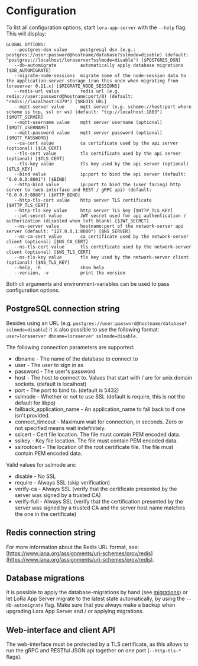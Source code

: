 # Configuration

To list all configuration options, start `lora-app-server` with the `--help`
flag. This will display:

```
GLOBAL OPTIONS:
   --postgres-dsn value     postgresql dsn (e.g.: postgres://user:password@hostname/database?sslmode=disable) (default: "postgres://localhost/loraserver?sslmode=disable") [$POSTGRES_DSN]
   --db-automigrate         automatically apply database migrations [$DB_AUTOMIGRATE]
   --migrate-node-sessions  migrate some of the node-session data to the application-server storage (run this once when migrating from loraserver 0.11.x) [$MIGRATE_NODE_SESSIONS]
   --redis-url value        redis url (e.g. redis://user:password@hostname:port/0) (default: "redis://localhost:6379") [$REDIS_URL]
   --mqtt-server value      mqtt server (e.g. scheme://host:port where scheme is tcp, ssl or ws) (default: "tcp://localhost:1883") [$MQTT_SERVER]
   --mqtt-username value    mqtt server username (optional) [$MQTT_USERNAME]
   --mqtt-password value    mqtt server password (optional) [$MQTT_PASSWORD]
   --ca-cert value          ca certificate used by the api server (optional) [$CA_CERT]
   --tls-cert value         tls certificate used by the api server (optional) [$TLS_CERT]
   --tls-key value          tls key used by the api server (optional) [$TLS_KEY]
   --bind value             ip:port to bind the api server (default: "0.0.0.0:8001") [$BIND]
   --http-bind value        ip:port to bind the (user facing) http server to (web-interface and REST / gRPC api) (default: "0.0.0.0:8080") [$HTTP_BIND]
   --http-tls-cert value    http server TLS certificate [$HTTP_TLS_CERT]
   --http-tls-key value     http server TLS key [$HTTP_TLS_KEY]
   --jwt-secret value       JWT secret used for api authentication / authorization (disabled when left blank) [$JWT_SECRET]
   --ns-server value        hostname:port of the network-server api server (default: "127.0.0.1:8000") [$NS_SERVER]
   --ns-ca-cert value       ca certificate used by the network-server client (optional) [$NS_CA_CERT]
   --ns-tls-cert value      tls certificate used by the network-server client (optional) [$NS_TLS_CERT]
   --ns-tls-key value       tls key used by the network-server client (optional) [$NS_TLS_KEY]
   --help, -h               show help
   --version, -v            print the version
```

Both cli arguments and environment-variables can be used to pass configuration
options.

## PostgreSQL connection string

Besides using an URL (e.g. `postgres://user:password@hostname/database?sslmode=disable`)
it is also possible to use the following format:
`user=loraserver dbname=loraserver sslmode=disable`.

The following connection parameters are supported:

* dbname - The name of the database to connect to
* user - The user to sign in as
* password - The user's password
* host - The host to connect to. Values that start with / are for unix domain sockets. (default is localhost)
* port - The port to bind to. (default is 5432)
* sslmode - Whether or not to use SSL (default is require, this is not the default for libpq)
* fallback_application_name - An application_name to fall back to if one isn't provided.
* connect_timeout - Maximum wait for connection, in seconds. Zero or not specified means wait indefinitely.
* sslcert - Cert file location. The file must contain PEM encoded data.
* sslkey - Key file location. The file must contain PEM encoded data.
* sslrootcert - The location of the root certificate file. The file must contain PEM encoded data.

Valid values for sslmode are:

* disable - No SSL
* require - Always SSL (skip verification)
* verify-ca - Always SSL (verify that the certificate presented by the server was signed by a trusted CA)
* verify-full - Always SSL (verify that the certification presented by the server was signed by a trusted CA and the server host name matches the one in the certificate)

## Redis connection string

For more information about the Redis URL format, see:
[https://www.iana.org/assignments/uri-schemes/prov/redis](https://www.iana.org/assignments/uri-schemes/prov/redis).

## Database migrations

It is possible to apply the database-migrations by hand
(see [migrations](https://github.com/brocaar/lora-app-server/tree/master/migrations))
or let LoRa App Server migrate to the latest state automatically, by using
the `--db-automigrate` flag. Make sure that you always make a backup when
upgrading Lora App Server and / or applying migrations.

## Web-interface and client API

The web-interface must be protected by a TLS certificate, as this allows to
run the gRPC and RESTful JSON api together on one port (`--http-tls-*` flags).
